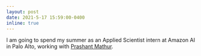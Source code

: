 ```yaml
---
layout: post
date: 2021-5-17 15:59:00-0400
inline: true
---
```


I am going to spend my summer as an Applied Scientist intern at Amazon AI in Palo Alto, 
working with [Prashant Mathur](http://mtresearcher.github.io/).